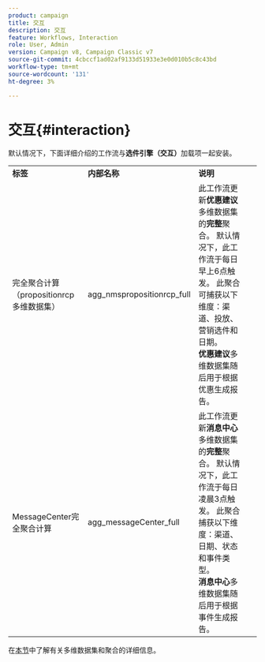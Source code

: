 ```yaml
---
product: campaign
title: 交互
description: 交互
feature: Workflows, Interaction
role: User, Admin
version: Campaign v8, Campaign Classic v7
source-git-commit: 4cbccf1ad02af9133d51933e3e0d010b5c8c43bd
workflow-type: tm+mt
source-wordcount: '131'
ht-degree: 3%

---
```



# 交互{#interaction}

默认情况下，下面详细介绍的工作流与&#x200B;**选件引擎（交互）**&#x200B;加载项一起安装。

<table> 
 <tbody> 
  <tr> 
   <td> <strong>标签</strong><br /> </td> 
   <td> <strong>内部名称</strong><br /> </td> 
   <td> <strong>说明</strong><br /> </td> 
  </tr> 
  <tr> 
   <td> <span class="uicontrol">完全聚合计算（propositionrcp多维数据集）</span> <br /> </td> 
   <td> <span class="uicontrol">agg_nmspropositionrcp_full</span> <br /> </td> 
   <td> 此工作流更新<strong>优惠建议</strong>多维数据集的<strong>完整</strong>聚合。 默认情况下，此工作流于每日早上6点触发。 此聚合可捕获以下维度：渠道、投放、营销选件和日期。<br /> <strong>优惠建议</strong>多维数据集随后用于根据优惠生成报告。<br /> </td> 
  </tr> 
   <tr> 
   <td> <span class="uicontrol">MessageCenter完全聚合计算</span> <br /> </td> 
   <td> <span class="uicontrol">agg_messageCenter_full</span> <br /> </td> 
   <td> 此工作流更新<strong>消息中心</strong>多维数据集的<strong>完整</strong>聚合。 默认情况下，此工作流于每日凌晨3点触发。 此聚合捕获以下维度：渠道、日期、状态和事件类型。<br /> <strong>消息中心</strong>多维数据集随后用于根据事件生成报告。<br /> </td> 
   <td> <br /> </td> 
  </tr> 
 </tbody> 
</table>

在[本节](../../v8/reporting/gs-cubes.md)中了解有关多维数据集和聚合的详细信息。

